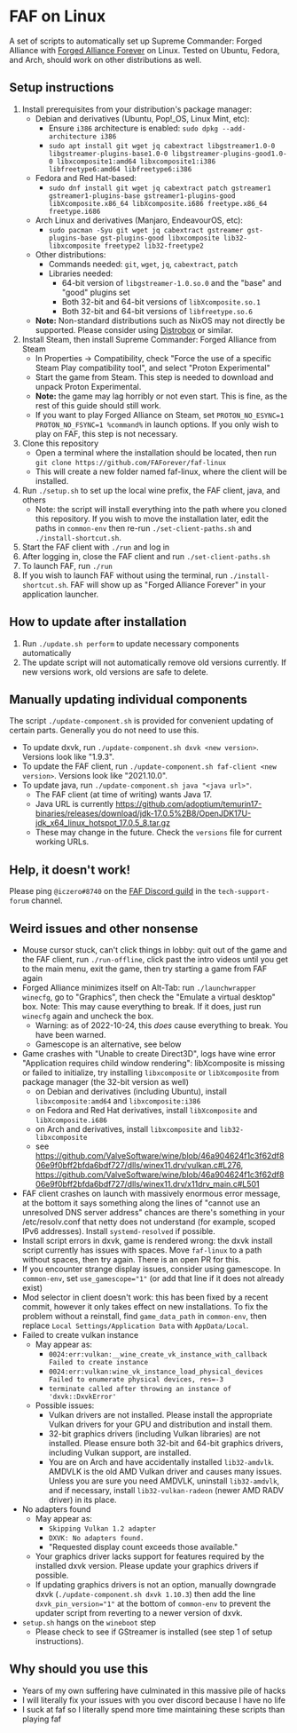 # FAF on Linux

A set of scripts to automatically set up Supreme Commander: Forged Alliance with [Forged Alliance Forever](https://faforever.com/) on Linux. Tested on Ubuntu, Fedora, and Arch, should work on other distributions as well.

## Setup instructions

1. Install prerequisites from your distribution's package manager:
   - Debian and derivatives (Ubuntu, Pop!\_OS, Linux Mint, etc):
     - Ensure `i386` architecture is enabled: `sudo dpkg --add-architecture i386`
     - `sudo apt install git wget jq cabextract libgstreamer1.0-0 libgstreamer-plugins-base1.0-0 libgstreamer-plugins-good1.0-0 libxcomposite1:amd64 libxcomposite1:i386 libfreetype6:amd64 libfreetype6:i386`
   - Fedora and Red Hat-based:
     - `sudo dnf install git wget jq cabextract patch gstreamer1 gstreamer1-plugins-base gstreamer1-plugins-good libXcomposite.x86_64 libXcomposite.i686 freetype.x86_64 freetype.i686`
   - Arch Linux and derivatives (Manjaro, EndeavourOS, etc):
     - `sudo pacman -Syu git wget jq cabextract gstreamer gst-plugins-base gst-plugins-good libxcomposite lib32-libxcomposite freetype2 lib32-freetype2`
   - Other distributions:
     - Commands needed: `git`, `wget`, `jq`, `cabextract`, `patch`
     - Libraries needed:
       - 64-bit version of `libgstreamer-1.0.so.0` and the "base" and "good" plugins set
       - Both 32-bit and 64-bit versions of `libXcomposite.so.1`
       - Both 32-bit and 64-bit versions of `libfreetype.so.6`
   - **Note:** Non-standard distributions such as NixOS may not directly be supported. Please consider using [Distrobox](https://github.com/89luca89/distrobox) or similar.
1. Install Steam, then install Supreme Commander: Forged Alliance from Steam
   - In Properties -> Compatibility, check "Force the use of a specific Steam Play compatibility tool", and select "Proton Experimental"
   - Start the game from Steam. This step is needed to download and unpack Proton Experimental.
   - **Note:** the game may lag horribly or not even start. This is fine, as the rest of this guide should still work.
   - If you want to play Forged Alliance on Steam, set `PROTON_NO_ESYNC=1 PROTON_NO_FSYNC=1 %command%` in launch options. If you only wish to play on FAF, this step is not necessary.
1. Clone this repository
   - Open a terminal where the installation should be located, then run `git clone https://github.com/FAForever/faf-linux`
   - This will create a new folder named faf-linux, where the client will be installed.
1. Run `./setup.sh` to set up the local wine prefix, the FAF client, java, and others
   - Note: the script will install everything into the path where you cloned this repository. If you wish to move the installation later, edit the paths in `common-env` then re-run `./set-client-paths.sh` and `./install-shortcut.sh`.
1. Start the FAF client with `./run` and log in
1. After logging in, close the FAF client and run `./set-client-paths.sh`
1. To launch FAF, run `./run`
1. If you wish to launch FAF without using the terminal, run `./install-shortcut.sh`. FAF will show up as "Forged Alliance Forever" in your application launcher.

## How to update after installation

1. Run `./update.sh perform` to update necessary components automatically
1. The update script will not automatically remove old versions currently. If new versions work, old versions are safe to delete.

## Manually updating individual components

The script `./update-component.sh` is provided for convenient updating of certain parts. Generally you do not need to use this.

- To update dxvk, run `./update-component.sh dxvk <new version>`. Versions look like "1.9.3".
- To update the FAF client, run `./update-component.sh faf-client <new version>`. Versions look like "2021.10.0".
- To update java, run `./update-component.sh java "<java url>"`.
  - The FAF client (at time of writing) wants Java 17.
  - Java URL is currently <https://github.com/adoptium/temurin17-binaries/releases/download/jdk-17.0.5%2B8/OpenJDK17U-jdk_x64_linux_hotspot_17.0.5_8.tar.gz>
  - These may change in the future. Check the `versions` file for current working URLs.

## Help, it doesn't work!

Please ping `@iczero#8740` on the [FAF Discord guild](https://discord.com/invite/hgvj6Af) in the `tech-support-forum` channel.

## Weird issues and other nonsense

- Mouse cursor stuck, can't click things in lobby: quit out of the game and the FAF client, run `./run-offline`, click past the intro videos until you get to the main menu, exit the game, then try starting a game from FAF again
- Forged Alliance minimizes itself on Alt-Tab: run `./launchwrapper winecfg`, go to "Graphics", then check the "Emulate a virtual desktop" box. Note: This may cause everything to break. If it does, just run `winecfg` again and uncheck the box.
  - Warning: as of 2022-10-24, this *does* cause everything to break. You have been warned.
  - Gamescope is an alternative, see below
- Game crashes with "Unable to create Direct3D", logs have wine error "Application requires child window rendering": libXcomposite is missing or failed to initialize, try installing `libxcomposite` or `libXcomposite` from package manager (the 32-bit version as well)
  - on Debian and derivatives (including Ubuntu), install `libxcomposite:amd64` and `libxcomposite:i386`
  - on Fedora and Red Hat derivatives, install `libXcomposite` and `libXcomposite.i686`
  - on Arch and derivatives, install `libxcomposite` and `lib32-libxcomposite`
  - see <https://github.com/ValveSoftware/wine/blob/46a904624f1c3f62df806e9f0bff2bfda6bdf727/dlls/winex11.drv/vulkan.c#L276>, <https://github.com/ValveSoftware/wine/blob/46a904624f1c3f62df806e9f0bff2bfda6bdf727/dlls/winex11.drv/x11drv_main.c#L501>
- FAF client crashes on launch with massively enormous error message, at the bottom it says something along the lines of "cannot use an unresolved DNS server address" chances are there's something in your /etc/resolv.conf that netty does not understand (for example, scoped IPv6 addresses). Install `systemd-resolved` if possible.
- Install script errors in dxvk, game is rendered wrong: the dxvk install script currently has issues with spaces. Move `faf-linux` to a path without spaces, then try again. There is an open PR for this.
- If you encounter strange display issues, consider using gamescope. In `common-env`, set `use_gamescope="1"` (or add that line if it does not already exist)
- Mod selector in client doesn't work: this has been fixed by a recent commit, however it only takes effect on new installations. To fix the problem without a reinstall, find `game_data_path` in `common-env`, then replace `Local Settings/Application Data` with `AppData/Local`.
- Failed to create vulkan instance
  - May appear as:
    - `0024:err:vulkan:__wine_create_vk_instance_with_callback Failed to create instance`
    - `0024:err:vulkan:wine_vk_instance_load_physical_devices Failed to enumerate physical devices, res=-3`
    - `terminate called after throwing an instance of 'dxvk::DxvkError'`
  - Possible issues:
    - Vulkan drivers are not installed. Please install the appropriate Vulkan drivers for your GPU and distribution and install them.
    - 32-bit graphics drivers (including Vulkan libraries) are not installed. Please ensure both 32-bit and 64-bit graphics drivers, including Vulkan support, are installed.
    - You are on Arch and have accidentally installed `lib32-amdvlk`. AMDVLK is the old AMD Vulkan driver and causes many issues. Unless you are sure you need AMDVLK, uninstall `lib32-amdvlk`, and if necessary, install `lib32-vulkan-radeon` (newer AMD RADV driver) in its place.
- No adapters found
  - May appear as:
    - `Skipping Vulkan 1.2 adapter`
    - `DXVK: No adapters found.`
    - "Requested display count exceeds those available."
  - Your graphics driver lacks support for features required by the installed dxvk version. Please update your graphics drivers if possible.
  - If updating graphics drivers is not an option, manually downgrade dxvk (`./update-component.sh dxvk 1.10.3`) then add the line `dxvk_pin_version="1"` at the bottom of `common-env` to prevent the updater script from reverting to a newer version of dxvk.
- `setup.sh` hangs on the `wineboot` step
  - Please check to see if GStreamer is installed (see step 1 of setup instructions).

## Why should you use this

- Years of my own suffering have culminated in this massive pile of hacks
- I will literally fix your issues with you over discord because I have no life
- I suck at faf so I literally spend more time maintaining these scripts than playing faf
